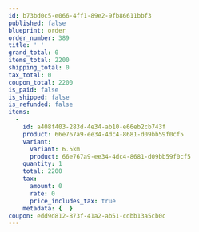 ```yaml
---
id: b73bd0c5-e066-4ff1-89e2-9fb86611bbf3
published: false
blueprint: order
order_number: 389
title: ' '
grand_total: 0
items_total: 2200
shipping_total: 0
tax_total: 0
coupon_total: 2200
is_paid: false
is_shipped: false
is_refunded: false
items:
  -
    id: a408f403-283d-4e34-ab10-e66eb2cb743f
    product: 66e767a9-ee34-4dc4-8681-d09bb59f0cf5
    variant:
      variant: 6.5km
      product: 66e767a9-ee34-4dc4-8681-d09bb59f0cf5
    quantity: 1
    total: 2200
    tax:
      amount: 0
      rate: 0
      price_includes_tax: true
    metadata: {  }
coupon: edd9d812-873f-41a2-ab51-cdbb13a5cb0c
---
```

